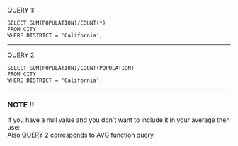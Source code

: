 QUERY 1:
```
SELECT SUM(POPULATION)/COUNT(*)
FROM CITY 
WHERE DISTRICT = 'California';
```
<hr />
QUERY 2:

```
SELECT SUM(POPULATION)/COUNT(POPULATION)
FROM CITY 
WHERE DISTRICT = 'California';
```

<hr />

### NOTE !!
If you have a null value and you don't want to include it in your average then use:  
Also QUERY 2 corresponds to AVG function query
